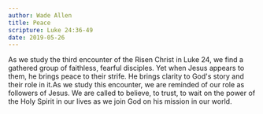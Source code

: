 ```yaml
---
author: Wade Allen
title: Peace
scripture: Luke 24:36-49
date: 2019-05-26
---
```


As we study the third encounter of the Risen Christ in Luke 24, we find a gathered group of faithless, fearful disciples. Yet when Jesus appears to them, he brings peace to their strife. He brings clarity to God's story and their role in it.As we study this encounter, we are reminded of our role as followers of Jesus. We are called to believe, to trust, to wait on the power of the Holy Spirit in our lives as we join God on his mission in our world.
